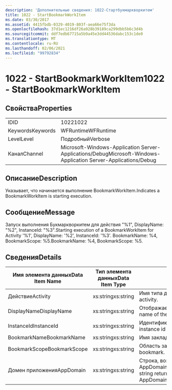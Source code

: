 ```yaml
---
description: 'Дополнительные сведения: 1022-Стартбукмаркворкитем'
title: 1022 - StartBookmarkWorkItem
ms.date: 03/30/2017
ms.assetid: 4415fbdb-0329-4019-803f-aea66e75f3da
ms.openlocfilehash: 37d1ec1216df26a928b39189ca299dbb5b6c3d4b
ms.sourcegitcommit: ddf7edb67715a5b9a45e3dd44536dabc153c1de0
ms.translationtype: MT
ms.contentlocale: ru-RU
ms.lasthandoff: 02/06/2021
ms.locfileid: "99792834"
---
```

# <a name="1022---startbookmarkworkitem"></a><span data-ttu-id="5a98e-103">1022 - StartBookmarkWorkItem</span><span class="sxs-lookup"><span data-stu-id="5a98e-103">1022 - StartBookmarkWorkItem</span></span>

## <a name="properties"></a><span data-ttu-id="5a98e-104">Свойства</span><span class="sxs-lookup"><span data-stu-id="5a98e-104">Properties</span></span>  
  
|||  
|-|-|  
|<span data-ttu-id="5a98e-105">ID</span><span class="sxs-lookup"><span data-stu-id="5a98e-105">ID</span></span>|<span data-ttu-id="5a98e-106">1022</span><span class="sxs-lookup"><span data-stu-id="5a98e-106">1022</span></span>|  
|<span data-ttu-id="5a98e-107">Keywords</span><span class="sxs-lookup"><span data-stu-id="5a98e-107">Keywords</span></span>|<span data-ttu-id="5a98e-108">WFRuntime</span><span class="sxs-lookup"><span data-stu-id="5a98e-108">WFRuntime</span></span>|  
|<span data-ttu-id="5a98e-109">Level</span><span class="sxs-lookup"><span data-stu-id="5a98e-109">Level</span></span>|<span data-ttu-id="5a98e-110">Подробный</span><span class="sxs-lookup"><span data-stu-id="5a98e-110">Verbose</span></span>|  
|<span data-ttu-id="5a98e-111">Канал</span><span class="sxs-lookup"><span data-stu-id="5a98e-111">Channel</span></span>|<span data-ttu-id="5a98e-112">Microsoft-Windows-Application Server-Applications/Debug</span><span class="sxs-lookup"><span data-stu-id="5a98e-112">Microsoft-Windows-Application Server-Applications/Debug</span></span>|  
  
## <a name="description"></a><span data-ttu-id="5a98e-113">Описание</span><span class="sxs-lookup"><span data-stu-id="5a98e-113">Description</span></span>  

 <span data-ttu-id="5a98e-114">Указывает, что начинается выполнение BookmarkWorkItem.</span><span class="sxs-lookup"><span data-stu-id="5a98e-114">Indicates a BookmarkWorkItem is starting execution.</span></span>  
  
## <a name="message"></a><span data-ttu-id="5a98e-115">Сообщение</span><span class="sxs-lookup"><span data-stu-id="5a98e-115">Message</span></span>  

 <span data-ttu-id="5a98e-116">Запуск выполнения Букмаркворкитем для действия "%1", DisplayName: "%2", InstanceId: "%3".</span><span class="sxs-lookup"><span data-stu-id="5a98e-116">Starting execution of a BookmarkWorkItem for Activity '%1', DisplayName: '%2', InstanceId: '%3'.</span></span>  <span data-ttu-id="5a98e-117">BookmarkName: %4, BookmarkScope: %5.</span><span class="sxs-lookup"><span data-stu-id="5a98e-117">BookmarkName: %4, BookmarkScope: %5.</span></span>  
  
## <a name="details"></a><span data-ttu-id="5a98e-118">Сведения</span><span class="sxs-lookup"><span data-stu-id="5a98e-118">Details</span></span>  
  
|<span data-ttu-id="5a98e-119">Имя элемента данных</span><span class="sxs-lookup"><span data-stu-id="5a98e-119">Data Item Name</span></span>|<span data-ttu-id="5a98e-120">Тип элемента данных</span><span class="sxs-lookup"><span data-stu-id="5a98e-120">Data Item Type</span></span>|<span data-ttu-id="5a98e-121">Описание</span><span class="sxs-lookup"><span data-stu-id="5a98e-121">Description</span></span>|  
|--------------------|--------------------|-----------------|  
|<span data-ttu-id="5a98e-122">Действие</span><span class="sxs-lookup"><span data-stu-id="5a98e-122">Activity</span></span>|<span data-ttu-id="5a98e-123">xs:string</span><span class="sxs-lookup"><span data-stu-id="5a98e-123">xs:string</span></span>|<span data-ttu-id="5a98e-124">Имя типа действия.</span><span class="sxs-lookup"><span data-stu-id="5a98e-124">The type name of the activity.</span></span>|  
|<span data-ttu-id="5a98e-125">DisplayName</span><span class="sxs-lookup"><span data-stu-id="5a98e-125">DisplayName</span></span>|<span data-ttu-id="5a98e-126">xs:string</span><span class="sxs-lookup"><span data-stu-id="5a98e-126">xs:string</span></span>|<span data-ttu-id="5a98e-127">Отображаемое имя действия.</span><span class="sxs-lookup"><span data-stu-id="5a98e-127">The display name of the activity.</span></span>|  
|<span data-ttu-id="5a98e-128">InstanceId</span><span class="sxs-lookup"><span data-stu-id="5a98e-128">InstanceId</span></span>|<span data-ttu-id="5a98e-129">xs:string</span><span class="sxs-lookup"><span data-stu-id="5a98e-129">xs:string</span></span>|<span data-ttu-id="5a98e-130">Идентификатор экземпляра действия.</span><span class="sxs-lookup"><span data-stu-id="5a98e-130">The instance id of the activity.</span></span>|  
|<span data-ttu-id="5a98e-131">BookmarkName</span><span class="sxs-lookup"><span data-stu-id="5a98e-131">BookmarkName</span></span>|<span data-ttu-id="5a98e-132">xs:string</span><span class="sxs-lookup"><span data-stu-id="5a98e-132">xs:string</span></span>|<span data-ttu-id="5a98e-133">Имя закладки.</span><span class="sxs-lookup"><span data-stu-id="5a98e-133">The name of the bookmark.</span></span>|  
|<span data-ttu-id="5a98e-134">BookmarkScope</span><span class="sxs-lookup"><span data-stu-id="5a98e-134">BookmarkScope</span></span>|<span data-ttu-id="5a98e-135">xs:string</span><span class="sxs-lookup"><span data-stu-id="5a98e-135">xs:string</span></span>|<span data-ttu-id="5a98e-136">Область закладки.</span><span class="sxs-lookup"><span data-stu-id="5a98e-136">The scope of the bookmark.</span></span>|  
|<span data-ttu-id="5a98e-137">Домен приложения</span><span class="sxs-lookup"><span data-stu-id="5a98e-137">AppDomain</span></span>|<span data-ttu-id="5a98e-138">xs:string</span><span class="sxs-lookup"><span data-stu-id="5a98e-138">xs:string</span></span>|<span data-ttu-id="5a98e-139">Строка, возвращаемая AppDomain.CurrentDomain.FriendlyName.</span><span class="sxs-lookup"><span data-stu-id="5a98e-139">The string returned by AppDomain.CurrentDomain.FriendlyName.</span></span>|
